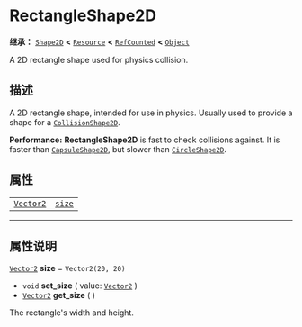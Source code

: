 <!-- ⚠ 请勿编辑本文件 ⚠ -->
<!-- 本文档使用脚本从 WeDot 引擎源码仓库生成。 -->
<!-- 生成脚本：https://github.com/WeDot-Engine/WeDot/tree/master/doc/tools/make_md.py； -->
<!-- 原文件：https://github.com/WeDot-Engine/WeDot/tree/master/doc/classes/RectangleShape2D.xml。 -->

<div id="_class_rectangleshape2d"></div>

# RectangleShape2D

**继承：** [`Shape2D`](class_shape2d.md) **<** [`Resource`](class_resource.md) **<** [`RefCounted`](class_refcounted.md) **<** [`Object`](class_object.md)

A 2D rectangle shape used for physics collision.

## 描述

A 2D rectangle shape, intended for use in physics. Usually used to provide a shape for a [`CollisionShape2D`](class_collisionshape2d.md).

 **Performance:** **RectangleShape2D** is fast to check collisions against. It is faster than [`CapsuleShape2D`](class_capsuleshape2d.md), but slower than [`CircleShape2D`](class_circleshape2d.md).

## 属性

|||
|:-:|:--|
| [`Vector2`](class_vector2.md) | [`size`](class_rectangleshape2d.md#class_rectangleshape2d_property_size) | ``Vector2(20, 20)`` |

<!-- rst-class:: classref-section-separator -->

---

## 属性说明

<div id="_class_rectangleshape2d_property_size"></div>

[`Vector2`](class_vector2.md) **size** = ``Vector2(20, 20)`` <div id="class_rectangleshape2d_property_size"></div>

- `void` **set_size** ( value: [`Vector2`](class_vector2.md) )
- [`Vector2`](class_vector2.md) **get_size** ( )

The rectangle's width and height.

[^virtual]: 本方法通常需要用户覆盖才能生效。
[^const]: 本方法无副作用，不会修改该实例的任何成员变量。
[^vararg]: 本方法除了能接受在此处描述的参数外，还能够继续接受任意数量的参数。
[^constructor]: 本方法用于构造某个类型。
[^static]: 调用本方法无需实例，可直接使用类名进行调用。
[^operator]: 本方法描述的是使用本类型作为左操作数的有效运算符。
[^bitfield]: 这个值是由下列位标志构成位掩码的整数。
[^void]: 无返回值。
